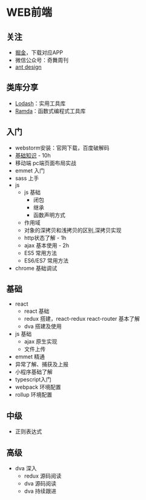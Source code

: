 # WEB前端

## 关注
- [掘金](https://juejin.im)，下载对应APP
- 微信公众号：奇舞周刊
- [ant design](https://github.com/ant-design/ant-design)

## 类库分享
- [Lodash](https://www.lodashjs.com/)：实用工具库
- [Ramda](https://ramdajs.com/)：函数式编程式工具库

## 入门
- webstorm安装：官网下载，百度破解码
- [基础知识](1-basic.md) - 10h
- 移动端 pc端页面布局实战
- emmet 入门
- sass 上手
- js
    - js 基础
        - 闭包
        - 继承
        - 函数声明方式
    - 作用域
    - 对象的深拷贝和浅拷贝的区别,深拷贝实现
    - http状态了解 - 1h
    - ajax 基本使用 - 2h
    - ES5 常用方法
    - ES6/ES7 常用方法
- chrome 基础调试

## 基础
- react
    - react 基础
    - redux 搭建，react-redux react-router 基本了解
    - dva 搭建及使用
- js 基础
    - ajax 原生实现
    - 文件上传
- emmet 精通
- 异常了解、捕获及上报
- 小程序基础了解
- typescript入门
- webpack 环境配置
- rollup 环境配置


## 中级
- 正则表达式

## 高级
- dva 深入
    - redux 源码阅读
    - dva 源码阅读
    - dva 持续跟进